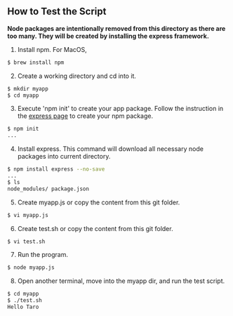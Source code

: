 ## How to Test the Script

**Node packages are intentionally removed from this directory as there are too many. They will be created by installing the express framework.**

1. Install npm. For MacOS,
```sh
$ brew install npm
```
2. Create a working directory and cd into it.
```sh
$ mkdir myapp
$ cd myapp
```
3. Execute 'npm init' to create your app package. Follow the instruction in the [express page](https://expressjs.com/en/starter/installing.html) to create your npm package.
```sh
$ npm init
...
```
4. Install express. This command will download all necessary node packages into current directory.
```sh
$ npm install express --no-save
...
$ ls
node_modules/ package.json
```
5. Create myapp.js or copy the content from this git folder.
```sh
$ vi myapp.js
```
6. Create test.sh or copy the content from this git folder.
```sh
$ vi test.sh
```
7. Run the program.
```sh
$ node myapp.js
```
8. Open another terminal, move into the myapp dir, and run the test script.
```sh
$ cd myapp
$ ./test.sh
Hello Taro
```
